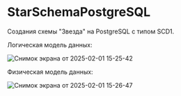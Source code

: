 # StarSchemaPostgreSQL
Создания схемы "Звезда" на PostgreSQL c типом SCD1.

Логическая модель данных: 

![Снимок экрана от 2025-02-01 15-25-42](https://github.com/user-attachments/assets/11f2575e-a944-48e2-966e-976946c09be4)

Физическая модель данных: 

![Снимок экрана от 2025-02-01 15-26-47](https://github.com/user-attachments/assets/b9b64598-caf4-49ef-b74e-fbbf00599eac)
